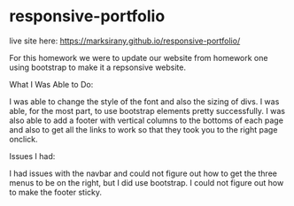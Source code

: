 # responsive-portfolio
live site here: https://marksirany.github.io/responsive-portfolio/

For this homework we were to update our website from homework one using bootstrap to make it a repsonsive website.

What I Was Able to Do:

I was able to change the style of the font and also the sizing of divs. I was able, for the most part, to use bootstrap elements pretty successfully. I was also able to add a footer with vertical columns to the bottoms of each page and also to get all the links to work so that they took you to the right page onclick.

Issues I had: 

I had issues with the navbar and could not figure out how to get the three menus to be on the right, but I did use bootstrap. I could not figure out how to make the footer sticky.


